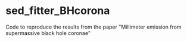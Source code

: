 # sed_fitter_BHcorona
Code to reproduce the results from the paper "Millimeter emission from supermassive black hole coronae"
